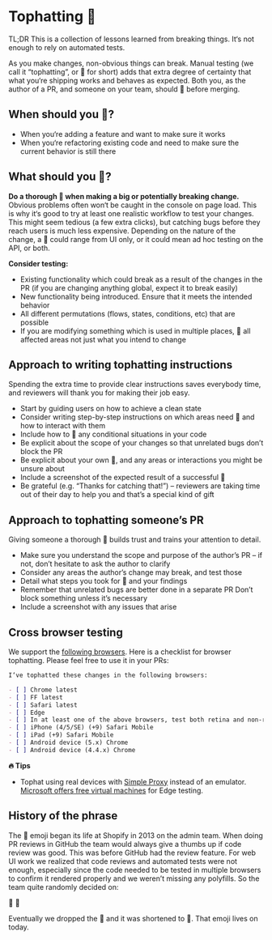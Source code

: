 # Tophatting 🎩

TL;DR This is a collection of lessons learned from breaking things. It‘s not enough to rely on automated tests.

As you make changes, non-obvious things can break. Manual testing (we call it “tophatting”, or 🎩 for short) adds that extra degree of certainty that what you‘re shipping works and behaves as expected. Both you, as the author of a PR, and someone on your team, should 🎩 before merging.

## When should you 🎩?

- When you‘re adding a feature and want to make sure it works
- When you‘re refactoring existing code and need to make sure the current behavior is still there

## What should you 🎩?

**Do a thorough 🎩 when making a big or potentially breaking change.** Obvious problems often won‘t be caught in the console on page load. This is why it‘s good to try at least one realistic workflow to test your changes. This might seem tedious (a few extra clicks), but catching bugs before they reach users is much less expensive. Depending on the nature of the change, a 🎩 could range from UI only, or it could mean ad hoc testing on the API, or both.

**Consider testing:**

- Existing functionality which could break as a result of the changes in the PR (if you are changing anything global, expect it to break easily)
- New functionality being introduced. Ensure that it meets the intended behavior
- All different permutations (flows, states, conditions, etc) that are possible
- If you are modifying something which is used in multiple places, 🎩 all affected areas not just what you intend to change

## Approach to writing tophatting instructions

Spending the extra time to provide clear instructions saves everybody time, and reviewers will thank you for making their job easy.

- Start by guiding users on how to achieve a clean state
- Consider writing step-by-step instructions on which areas need 🎩 and how to interact with them
- Include how to 🎩 any conditional situations in your code
- Be explicit about the scope of your changes so that unrelated bugs don’t block the PR
- Be explicit about your own 🎩, and any areas or interactions you might be unsure about
- Include a screenshot of the expected result of a successful 🎩
- Be grateful (e.g. “Thanks for catching that!”) – reviewers are taking time out of their day to help you and that’s a special kind of gift

## Approach to tophatting someone’s PR

Giving someone a thorough 🎩 builds trust and trains your attention to detail.

- Make sure you understand the scope and purpose of the author’s PR – if not, don’t hesitate to ask the author to clarify
- Consider any areas the author’s change may break, and test those
- Detail what steps you took for 🎩 and your findings
- Remember that unrelated bugs are better done in a separate PR Don’t block something unless it’s necessary
- Include a screenshot with any issues that arise

## Cross browser testing

We support the [following browsers](https://help.shopify.com/manual/intro-to-shopify/shopify-admin/supported-browsers). Here is a checklist for browser tophatting. Please feel free to use it in your PRs:

```md
I‘ve tophatted these changes in the following browsers:

- [ ] Chrome latest
- [ ] FF latest
- [ ] Safari latest
- [ ] Edge
- [ ] In at least one of the above browsers, test both retina and non-retina displays
- [ ] iPhone (4/5/SE) (+9) Safari Mobile
- [ ] iPad (+9) Safari Mobile
- [ ] Android device (5.x) Chrome
- [ ] Android device (4.4.x) Chrome
```

**🔥 Tips**

- Tophat using real devices with [Simple Proxy](https://github.com/dfmcphee/simple-proxy) instead of an emulator. [Microsoft offers free virtual machines](https://developer.microsoft.com/en-us/microsoft-edge/tools/vms/) for Edge testing.

## History of the phrase

The 🎩 emoji began its life at Shopify in 2013 on the admin team. When doing PR reviews in GitHub the team would always give a thumbs up if code review was good. This was before GitHub had the review feature. For web UI work we realized that code reviews and automated tests were not enough, especially since the code needed to be tested in multiple browsers to confirm it rendered properly and we weren’t missing any polyfills. So the team quite randomly decided on:

🎩
💯

Eventually we dropped the 💯 and it was shortened to 🎩. That emoji lives on today.
